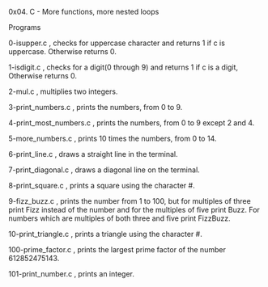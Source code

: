 0x04. C - More functions, more nested loops

Programs

0-isupper.c , checks for uppercase character and returns 1 if c is uppercase. Otherwise returns 0.

1-isdigit.c , checks for a digit(0 through 9) and returns 1 if c is a digit, Otherwise returns 0.

2-mul.c , multiplies two integers.

3-print_numbers.c ,  prints the numbers, from 0 to 9.

4-print_most_numbers.c ,  prints the numbers, from 0 to 9 except 2 and 4.

5-more_numbers.c , prints 10 times the numbers, from 0 to 14.

6-print_line.c , draws a straight line in the terminal.

7-print_diagonal.c , draws a diagonal line on the terminal.

8-print_square.c , prints a square using the character #.

9-fizz_buzz.c , prints the number from 1 to 100, but for multiples of three print Fizz instead of the number and for the multiples of five print Buzz. For numbers which are multiples of both three and five print FizzBuzz.

10-print_triangle.c , prints a triangle using the character #.

100-prime_factor.c , prints the largest prime factor of the number 612852475143.

101-print_number.c , prints an integer.
